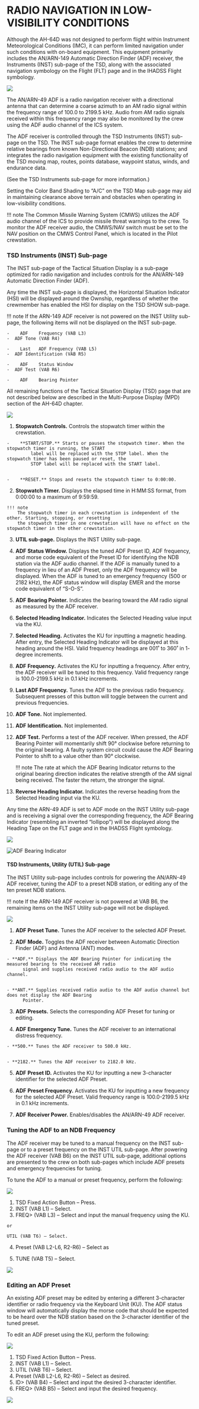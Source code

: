 # RADIO NAVIGATION IN LOW-VISIBILITY CONDITIONS

Although the AH-64D was not designed to perform flight within Instrument Meteorological Conditions (IMC), it
can perform limited navigation under such conditions with on-board equipment. This equipment primarily includes
the AN/ARN-149 Automatic Direction Finder (ADF) receiver, the Instruments (INST) sub-page of the TSD, along
with the associated navigation symbology on the Flight (FLT) page and in the IHADSS Flight symbology.

![](img/img-251-1-screen.jpg)




The AN/ARN-49 ADF is a radio navigation receiver with a directional antenna that can determine a coarse azimuth
to an AM radio signal within the frequency range of 100.0 to 2199.5 kHz. Audio from AM radio signals received
within this frequency range may also be monitored by the crew using the ADF audio channel of the ICS system.

The ADF receiver is controlled through the TSD Instruments (INST) sub-page on the TSD. The INST sub-page
format enables the crew to determine relative bearings from known Non-Directional Beacon (NDB) stations; and
integrates the radio navigation equipment with the existing functionality of the TSD moving map, routes, points
database, waypoint status, winds, and endurance data.

(See the TSD Instruments sub-page for more information.)

Setting the Color Band Shading to “A/C” on the TSD Map sub-page may aid in maintaining clearance above terrain
and obstacles when operating in low-visibility conditions.

!!! note
    The Common Missile Warning System (CMWS) utilizes the ADF audio channel of the ICS to provide missile
    threat warnings to the crew. To monitor the ADF receiver audio, the CMWS/NAV switch must be set to the NAV
    position on the CMWS Control Panel, which is located in the Pilot crewstation.

### TSD Instruments (INST) Sub-page

The INST sub-page of the Tactical Situation Display is a sub-page optimized for radio navigation and includes
controls for the AN/ARN-149 Automatic Direction Finder (ADF).

Any time the INST sub-page is displayed, the Horizontal Situation Indicator (HSI) will be displayed around the
Ownship, regardless of whether the crewmember has enabled the HSI for display on the TSD SHOW sub-page.

!!! note
    If the ARN-149 ADF receiver is not powered on the INST Utility sub-page, the following items will not be
    displayed on the INST sub-page.

    -    ADF    Frequency (VAB L3)                       
    -  ADF Tone (VAB R4)

    -    Last   ADF Frequency (VAB L5)                   
    -  ADF Identification (VAB R5)

    -    ADF    Status Window                            
    -  ADF Test (VAB R6)

    -    ADF    Bearing Pointer

All remaining functions of the Tactical Situation Display (TSD) page that are not described below are described
in the Multi-Purpose Display (MPD) section of the AH-64D chapter.

![](img/img-252-1-screen.jpg)


1.   **Stopwatch Controls.** Controls the stopwatch timer within the crewstation.


    -    **START/STOP.** Starts or pauses the stopwatch timer. When the stopwatch timer is running, the START
             label will be replaced with the STOP label. When the stopwatch timer has been paused or reset, the
             STOP label will be replaced with the START label.


    -    **RESET.** Stops and resets the stopwatch timer to 0:00:00.

2.   **Stopwatch Timer.** Displays the elapsed time in H:MM:SS format, from 0:00:00 to a maximum of 9:59:59.
     
    !!! note
        The stopwatch timer in each crewstation is independent of the other. Starting, stopping, or resetting
        the stopwatch timer in one crewstation will have no effect on the stopwatch timer in the other crewstation.

3.   **UTIL sub-page.** Displays the INST Utility sub-page.

4.   **ADF Status Window.** Displays the tuned ADF Preset ID, ADF frequency, and morse code equivalent of the
     Preset ID for identifying the NDB station via the ADF audio channel. If the ADF is manually tuned to a
     frequency in lieu of an ADF Preset, only the ADF frequency will be displayed.
     When the ADF is tuned to an emergency frequency (500 or 2182 kHz), the ADF status window will display
     EMER and the morse code equivalent of “S-O-S”.

5.   **ADF Bearing Pointer.** Indicates the bearing toward the AM radio signal as measured by the ADF receiver.

6.   **Selected Heading Indicator.** Indicates the Selected Heading value input via the KU.

7.   **Selected Heading.** Activates the KU for inputting a magnetic heading. After entry, the Selected Heading
     Indicator will be displayed at this heading around the HSI. Valid frequency headings are 001˚ to 360˚ in 1-
     degree increments.

8.   **ADF Frequency.** Activates the KU for inputting a frequency. After entry, the ADF receiver will be tuned to
     this frequency. Valid frequency range is 100.0-2199.5 kHz in 0.1 kHz increments.

9.   **Last ADF Frequency.** Tunes the ADF to the previous radio frequency. Subsequent presses of this button
     will toggle between the current and previous frequencies.

10. **ADF Tone.** Not implemented.

11. **ADF Identification.** Not implemented.

12. **ADF Test.** Performs a test of the ADF receiver. When pressed, the ADF Bearing Pointer will momentarily
    shift 90° clockwise before returning to the original bearing. A faulty system circuit could cause the ADF
    Bearing Pointer to shift to a value other than 90° clockwise.
     
    !!! note
        The rate at which the ADF Bearing Indicator returns to the original bearing direction indicates the
         relative strength of the AM signal being received. The faster the return, the stronger the signal.

13. **Reverse Heading Indicator.** Indicates the reverse heading from the Selected Heading input via the KU.

Any time the ARN-49 ADF is set to ADF mode on the INST Utility sub-page and is receiving a signal over the
corresponding frequency, the ADF Bearing Indicator (resembling an inverted “lollipop”) will be displayed along
the Heading Tape on the FLT page and in the IHADSS Flight symbology.

![ ](img/img-253-1-screen.jpg)


![ADF Bearing Indicator](img/img-253-2-screen.jpg)


#### TSD Instruments, Utility (UTIL) Sub-page

The INST Utility sub-page includes controls for powering the AN/ARN-49 ADF receiver, tuning the ADF to a preset
NDB station, or editing any of the ten preset NDB stations.


!!! note
    If the ARN-149 ADF receiver is not powered at VAB B6, the remaining items on the INST Utility sub-page
    will not be displayed.


![](img/img-254-1-screen.jpg)


1.   **ADF Preset Tune.** Tunes the ADF receiver to the selected ADF Preset.

2.   **ADF Mode.** Toggles the ADF receiver between Automatic Direction Finder (ADF) and Antenna (ANT) modes.


    - **ADF.** Displays the ADF Bearing Pointer for indicating the measured bearing to the received AM radio
          signal and supplies received radio audio to the ADF audio channel.


    - **ANT.** Supplies received radio audio to the ADF audio channel but does not display the ADF Bearing
          Pointer.

3.   **ADF Presets.** Selects the corresponding ADF Preset for tuning or editing.

4.   **ADF Emergency Tune.** Tunes the ADF receiver to an international distress frequency.


    - **500.** Tunes the ADF receiver to 500.0 kHz.


    - **2182.** Tunes the ADF receiver to 2182.0 kHz.

5.   **ADF Preset ID.** Activates the KU for inputting a new 3-character identifier for the selected ADF Preset.

6.   **ADF Preset Frequency.** Activates the KU for inputting a new frequency for the selected ADF Preset. Valid
     frequency range is 100.0-2199.5 kHz in 0.1 kHz increments.

7.   **ADF Receiver Power.** Enables/disables the AN/ARN-49 ADF receiver.

### Tuning the ADF to an NDB Frequency

The ADF receiver may be tuned to a manual frequency on the INST sub-page or to a preset frequency on the
INST UTIL sub-page. After powering the ADF receiver (VAB B6) on the INST UTIL sub-page, additional options
are presented to the crew on both sub-pages which include ADF presets and emergency frequencies for tuning.

To tune the ADF to a manual or preset
frequency, perform the following:

![](img/img-255-1-screen.jpg)

1.   TSD Fixed Action Button – Press.
2.   INST (VAB L1) – Select.
3.   FREQ> (VAB L3) – Select and input the
     manual frequency using the KU.

    or

    UTIL (VAB T6) – Select.

4.   Preset (VAB L2-L6, R2-R6) – Select as

5.   TUNE (VAB T5) – Select.

![](img/img-255-2-screen.jpg)


### Editing an ADF Preset

An existing ADF preset may be edited by entering a different 3-character identifier or radio frequency via the
Keyboard Unit (KU). The ADF status window will automatically display the morse code that should be expected
to be heard over the NDB station based on the 3-character identifier of the tuned preset.

To edit an ADF preset using the KU, perform
the following:

![](img/img-256-1-screen.jpg)

1.   TSD Fixed Action Button – Press.
2.   INST (VAB L1) – Select.
3.   UTIL (VAB T6) – Select.
4.   Preset (VAB L2-L6, R2-R6) – Select as
     desired.
5.   ID> (VAB B4) – Select and input the
     desired 3-character identifier.
6.   FREQ> (VAB B5) – Select and input the
     desired frequency.

![](img/img-256-2-screen.jpg)

